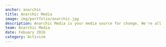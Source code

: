 ```yaml
---
anchor: anarchic
title: Anarchic Media
image: img/portfolio/anarchic.jpg
description: Anarchic Media is your media source for change. We're all about music, documentaries and news that helps you be more free. check us out on <a href="https://www.facebook.com/anarchicmedia/"> Facebook </a>
team: Anarchic Media
date: Febuary 2016
category: Activism
---
```

